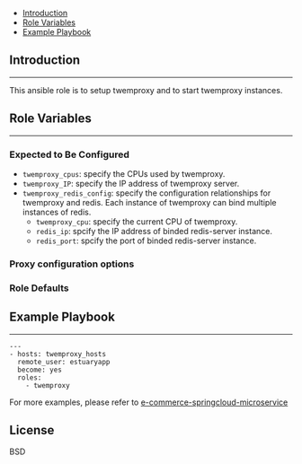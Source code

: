 * [Introduction](#1)
* [Role Variables](#2)
* [Example Playbook](#3)

## <a name="1">Introduction</a>
--------------

This ansible role is to setup twemproxy and to start twemproxy instances.

## <a name="2">Role Variables</a>
--------------
### Expected to Be Configured

* `twemproxy_cpus`: specify the CPUs used by twemproxy.
* `twemproxy_IP`: specify the IP address of twemproxy server.
* `twemproxy_redis_config`: specify the configuration relationships for twemproxy and redis. Each instance of twemproxy can bind multiple instances of redis.
    * `twemproxy_cpu`: specify the current CPU of twemproxy.
    * `redis_ip`: spcify the IP address of binded redis-server instance.
    * `redis_port`: spcify the port of binded redis-server instance.


### Proxy configuration options

### Role Defaults

## <a name="3">Example Playbook</a>
----------------

```
---
- hosts: twemproxy_hosts 
  remote_user: estuaryapp
  become: yes
  roles:
    - twemproxy

```    

For more examples, please refer to [e-commerce-springcloud-microservice](https://github.com/open-estuary/appbenchmark/tree/master/apps/e-commerce-solutions/e-commerce-springcloud-microservice)

License
-------

BSD

